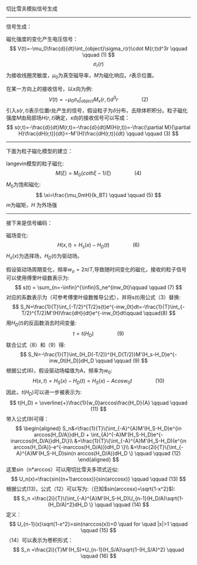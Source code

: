 切比雪夫模拟信号生成

------

信号生成：

磁化强度的变化产生电压信号：
$$
V(t)=-\mu_0\frac{d}{dt}\int_{object}\sigma_r(r)\cdot M(r,t)d^3r \qquad \qquad (1)
$$
$$\sigma_r(r)$$为接收线圈灵敏度，$\mu_0$为真空磁导率，$M$为磁化响应。$r$表示位置。

在某一方向上的接收信号，以x向为例:
$$
V(t) = -\mu_0\sigma_x\int_{object}M_x(r,t)d^3r	\qquad \qquad(2)
$$
引入$s(r,t)$表示位置r处产生的信号，假设粒子为$\delta$分布，去除体积积分。粒子磁化强度$M$由局部场$H(r,t)$确定，x向的接收信号可以写成：
$$
s(r,t)=-\frac{d}{dt}M(r,t)=-\frac{d}{dt}M(H(r,t))=-\frac{\partial M}{\partial H}\frac{dH(r,t)}{dt}=-M'(H)\frac{dH(r,t)}{dt} \qquad \qquad (3)
$$

------

下面为粒子磁化模型的建立：

langevin模型的粒子磁化:
$$
M(\xi)=M_0(coth\xi-1/\xi) \qquad \qquad (4)
$$
$M_0$为饱和磁化:
$$
\xi=\frac{\mu_0mH}{k_BT} \qquad \qquad (5)
$$
$m$为磁矩，$H$ 为外场强

------

接下来是信号编码：

磁场变化:
$$
H(x,t) = H_s(x)-H_D(t) \qquad \qquad (6)
$$
$H_s(x)$为选择场，$H_D(t)$为驱动场。

假设驱动场周期变化，频率$w_o=2\pi/T$,导致随时间变化的磁化，接收的粒子信号可以使用傅里叶级数表示为:
$$
s(t) = \sum_{n=-\infin}^{\infin}S_ne^{inw_0t}\qquad \qquad (7)
$$
对应的系数表示为（可参考傅里叶级数推导公式），并将s(t)用公式（3）替换:
$$
S_N=\frac{1}{T}\int_{-T/2}^{T/2}s(t)e^{-inw_0t}dt=-\frac{1}{T}\int_{-T/2}^{T/2}M'(H)\frac{dH}{dt}e^{-inw_0t}dt\qquad \qquad(8)
$$
用$H_D(t)$的反函数消去时间变量:
$$
t = t(H_D) \qquad \qquad (9)
$$
联合公式（8）和（9）得:
$$
S_N=-\frac{1}{T}\int_{H_D(-T/2)}^{H_D(T/2)}M'(H_s-H_D)e^{-inw_0t(H_D)}dH_D \qquad \qquad (9)
$$
根据公式(6)，假设驱动场幅值为A，频率为$w_0$:
$$
H(x,t)=H_S(x)-H_D(t)=H_S(x)-Acosw_0t\qquad\qquad(10)
$$
因此，$t(H_D)$可以进一步被表示为:
$$
t(H_D) = \overline{+}\frac{1}{w_0}arccos\frac{H_D}{A} \qquad \qquad (11)
$$
带入公式(9)可得：
$$
\begin{aligned}
S_n&=\frac{1}{T}\{\int_{-A}^{A}M'(H_S-H_D)e^{in arccos(H_D/A)}dH_D + \int_{A}^{-A}M'(H_S-H_D)e^{-inarccos(H_D/A)}dH_D\}\\
&=\frac{1}{T}\{\int_{-A}^{A}M'(H_S-H_D)(e^{in arccos(H_D/A)}-e^{-inarccos(H_D/A)})dH_D \}\\
&=\frac{2i}{T}\{\int_{-A}^{A}M'(H_S-H_D)sin(n arccos(H_D/A))dH_D \} \qquad \qquad (12)
\end{aligned}
$$
这里sin（n*arccos）可以用切比雪夫多项式近似:
$$
U_n(x)=\frac{sin((n+1)arccosx)}{sin(arccosx)} \qquad \qquad (13)
$$
根据公式(13)，公式（12）可以写为:（已知$sin(arccosx)=\sqrt{1-x^2}$):
$$
S_n =\frac{2i}{T}\{\int_{-A}^{A}M'(H_S-H_D)U_{n-1}(H_D/A)\sqrt{1-(H_D/A)^2}dH_D \}  \qquad \qquad (14)
$$
定义：
$$
U_{n-1}(x)\sqrt{1-x^2}=sin(narccos(x))=0 \quad for \quad |x|>1 \qquad \qquad (15)
$$
（14）可以表示为卷积形式：
$$
S_n =\frac{2i}{T}M'(H_S)*U_{n-1}(H_S/A)\sqrt{1-(H_S/A)^2}  \qquad \qquad (16)
$$
